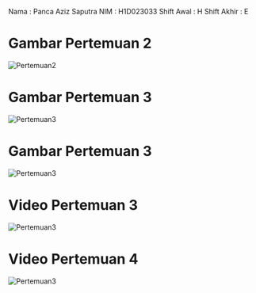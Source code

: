 Nama : Panca Aziz Saputra
NIM  : H1D023033
Shift Awal : H
Shift Akhir : E

# Gambar Pertemuan 2
![Pertemuan2](ScreenShoot/pertemuan2.jpg)

# Gambar Pertemuan 3
![Pertemuan3](ScreenShoot/pertemuan3.jpg)

# Gambar Pertemuan 3
![Pertemuan3](ScreenShoot/pertemuan4.jpg)


# Video Pertemuan 3
![Pertemuan3](ScreenShoot/vid_3.gif)

# Video Pertemuan 4
![Pertemuan3](ScreenShoot/vid_4.gif)


